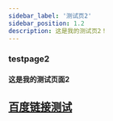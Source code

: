 ```yaml
---
sidebar_label: '测试页2'
sidebar_position: 1.2
description: 这是我的测试页2！
---
```


### testpage2

#### 这是我的测试页面2
## [百度链接测试](https://pan.baidu.com/s/1_NekRw0iiHkXVYvtZUaQvA?pwd=9980 "双镜奇缘")

